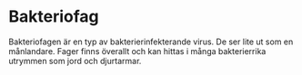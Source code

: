 # Bakteriofag

Bakteriofagen är en typ av bakterierinfekterande virus. De ser lite ut som en
månlandare. Fager finns överallt och kan hittas i många bakterierrika utrymmen
som jord och djurtarmar.
